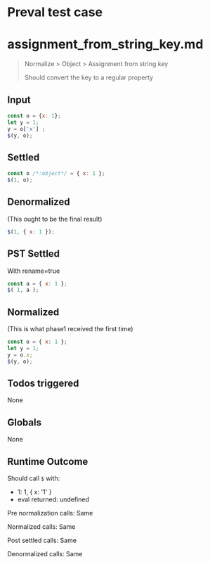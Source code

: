 # Preval test case

# assignment_from_string_key.md

> Normalize > Object > Assignment from string key
>
> Should convert the key to a regular property

## Input

`````js filename=intro
const o = {x: 1};
let y = 1;
y = o['x'] ;
$(y, o);
`````


## Settled


`````js filename=intro
const o /*:object*/ = { x: 1 };
$(1, o);
`````


## Denormalized
(This ought to be the final result)

`````js filename=intro
$(1, { x: 1 });
`````


## PST Settled
With rename=true

`````js filename=intro
const a = { x: 1 };
$( 1, a );
`````


## Normalized
(This is what phase1 received the first time)

`````js filename=intro
const o = { x: 1 };
let y = 1;
y = o.x;
$(y, o);
`````


## Todos triggered


None


## Globals


None


## Runtime Outcome


Should call `$` with:
 - 1: 1, { x: '1' }
 - eval returned: undefined

Pre normalization calls: Same

Normalized calls: Same

Post settled calls: Same

Denormalized calls: Same
